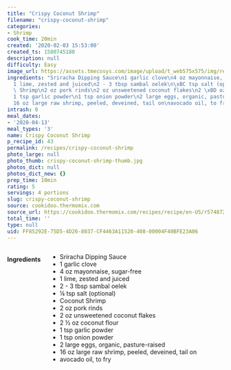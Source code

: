 ```yaml
---
title: "Crispy Coconut Shrimp"
filename: "crispy-coconut-shrimp"
categories:
- Shrimp
cook_time: 20min
created: '2020-02-03 15:53:00'
created_ts: 1580745180
description: null
difficulty: Easy
image_url: https://assets.tmecosys.com/image/upload/t_web575x575/img/recipe/ras/Assets/DE9329BD-FEE1-4DE7-B8B3-1208CE710B36/Derivates/f1d1f1e5-6e6b-4b61-92d9-c9f3280acdb3.jpg
ingredients: "Sriracha Dipping Sauce\n1 garlic clove\n4 oz mayonnaise, sugar-free\n\
  1 lime, zested and juiced\n2 - 3 tbsp sambal oelek\n\xBC tsp salt (optional)\nCoconut\
  \ Shrimp\n2 oz pork rinds\n2 oz unsweetened coconut flakes\n2 \xBD oz coconut flour\n\
  1 tsp garlic powder\n1 tsp onion powder\n2 large eggs, organic, pasture-raised\n\
  16 oz large raw shrimp, peeled, deveined, tail on\navocado oil, to fry"
intrash: 0
meal_dates:
- '2020-04-13'
meal_types: '3'
name: Crispy Coconut Shrimp
p_recipe_id: 43
permalink: /recipes/crispy-coconut-shrimp
photo_large: null
photo_thumb: crispy-coconut-shrimp-thumb.jpg
photos_dict: null
photos_dict_new: {}
prep_time: 10min
rating: 5
servings: 4 portions
slug: crispy-coconut-shrimp
source: cookidoo.thermomix.com
source_url: https://cookidoo.thermomix.com/recipes/recipe/en-US/r574872
total_time: ''
type: null
uid: FF85292E-75D5-4D26-8037-CF4463A11520-408-00004F40BFE23A06
---
```

<div class="large-8 medium-7 columns" id="writeup">	</div><!-- #writeup -->
</div><!-- #row-one -->
<div class="row" id="row-two">	<div class="medium-4 small-5 columns" id="ingredients"><h4>Ingredients</h4><div class="box box-ingredients content"><ul>
<li>Sriracha Dipping Sauce</li>
<li>1 garlic clove</li>
<li>4 oz mayonnaise, sugar-free</li>
<li>1 lime, zested and juiced</li>
<li>2 - 3 tbsp sambal oelek</li>
<li>¼ tsp salt (optional)</li>
<li>Coconut Shrimp</li>
<li>2 oz pork rinds</li>
<li>2 oz unsweetened coconut flakes</li>
<li>2 ½ oz coconut flour</li>
<li>1 tsp garlic powder</li>
<li>1 tsp onion powder</li>
<li>2 large eggs, organic, pasture-raised</li>
<li>16 oz large raw shrimp, peeled, deveined, tail on</li>
<li>avocado oil, to fry</li>
</ul>
</div>	</div>	<div class="medium-6 small-7 columns" id="directions">	</div>